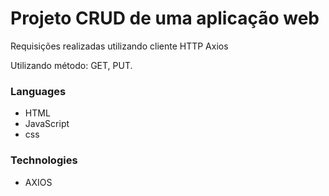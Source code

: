 # Projeto CRUD de uma aplicação web

Requisições realizadas utilizando cliente HTTP Axios

Utilizando método: GET, PUT.




### Languages
 * HTML
 * JavaScript
 * css

### Technologies
 * AXIOS

